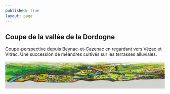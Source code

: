 ```yaml
---
published: true
layout: page
---
```


## Coupe de la vallée de la Dordogne

Coupe-perspective depuis Beynac-et-Cazenac en regardant vers Vézac et Vitrac. Une succession de méandres cultivés sur les terrasses alluviales.

![Coupe de la vallée de la Dordogne](/data/images/4/geographie/4_GEOGRAPHIE_POP6.jpg)
